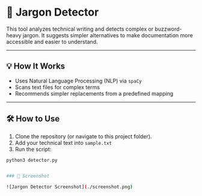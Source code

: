 # 🧪 Jargon Detector

This tool analyzes technical writing and detects complex or buzzword-heavy jargon. It suggests simpler alternatives to make documentation more accessible and easier to understand.

---

## 💡 How It Works

- Uses Natural Language Processing (NLP) via `spaCy`
- Scans text files for complex terms
- Recommends simpler replacements from a predefined mapping

---

## 🛠 How to Use

1. Clone the repository (or navigate to this project folder).
2. Add your technical text into `sample.txt`
3. Run the script:

```bash
python3 detector.py


### 📸 Screenshot

![Jargon Detector Screenshot](./screenshot.png)

